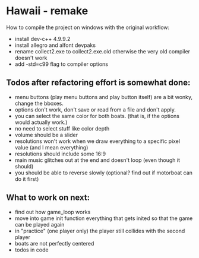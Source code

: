 # Hawaii - remake

How to compile the project on windows with the original workflow:

- install dev-c++ 4.9.9.2
- install allegro and alfont devpaks
- rename collect2.exe to collect2.exe.old otherwise the very old compiler doesn't work
- add -std=c99 flag to compiler options

## Todos after refactoring effort is somewhat done:

- menu buttons (play menu buttons and play button itself) are a bit wonky, change the bboxes.
- options don't work, don't save or read from a file and don't apply.
- you can select the same color for both boats. (that is, if the options would actually work.)
- no need to select stuff like color depth
- volume should be a slider
- resolutions won't work when we draw everything to a specific pixel value (and I mean everything)
- resolutions should include some 16:9
- main music glitches out at the end and doesn't loop (even though it should)
- you should be able to reverse slowly (optional? find out if motorboat can do it first)

## What to work on next:

- find out how game_loop works
- move into game init function everything that gets inited so that the game can be played again
- in "practice" (one player only) the player still collides with the second player
- boats are not perfectly centered
- todos in code

